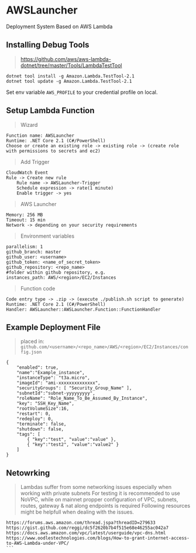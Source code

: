 # AWSLauncher

Deployment System Based on AWS Lambda

## Installing Debug Tools

> https://github.com/aws/aws-lambda-dotnet/tree/master/Tools/LambdaTestTool

```
dotnet tool install -g Amazon.Lambda.TestTool-2.1
dotnet tool update -g Amazon.Lambda.TestTool-2.1
```

Set env variable `AWS_PROFILE` to your credential profile on local. 


## Setup Lambda Function

> Wizard

```
Function name: AWSLauncher
Runtime: .NET Core 2.1 (C#/PowerShell)
Choose or create an existing role -> existing role -> (create role with permissions to secrets and ec2)
```

> Add Trigger

```
CloudWatch Event
Rule -> Create new rule
	Rule name -> AWSLauncher-Trigger
	Schedule expression -> rate(1 minute)
	Enable trigger -> yes
```

> AWS Launcher

```
Memory: 256 MB
Timeout: 15 min
Network -> depending on your security requirements
```

> Environment variables

```
parallelism: 1
github_branch: master
github_user: <username>
github_token: <name_of_secret_token> 
github_repository: <repo_name>
#folder within github repository, e.g.
instances_path: AWS/<region>/EC2/Instances
```

> Function code

```
Code entry type -> .zip -> (execute ./publish.sh script to generate)
Runtime: .NET Core 2.1 (C#/PowerShell)
Handler: AWSLauncher::AWSLauncher.Function::FunctionHandler
```

## Example Deployment File

> placed in: `github.com/<username>/<repo_name>/AWS/<region>/EC2/Instances/config.json`

```
{
    "enabled": true,
    "name":"Example_instance",
    "instanceType": "t3a.micro",
    "imageId": "ami-xxxxxxxxxxxxxx",
    "securityGroups": [ "Security_Group_Name" ],
    "subnetId":"subnet-yyyyyyyyy",
    "roleName": "Role_Name_To_Be_Assumed_By_Instance",
    "key": "SSH_Key_Name",
    "rootVolumeSize":16,
    "restart": 0,
    "redeploy": 0,
    "terminate": false,
    "shutdown": false,
    "tags": [
        { "key":"test", "value":"value" },
        { "key":"test2", "value":"value2" }
    ]
}
```

## Netowrking

> Lambdas suffer from some networking issues especially when working with private subnets
> For testing it is recommended to use NoVPC, while on mainnet propper configuration of VPC, subnets, routes, gateway & nat along endpoints is required
> Following resources might be helpfull when dealing with the issues.

````
https://forums.aws.amazon.com/thread.jspa?threadID=279633
https://gist.github.com/reggi/dc5f2620b7b4f515e68e46255ac042a7
https://docs.aws.amazon.com/vpc/latest/userguide/vpc-dns.html
https://www.oodlestechnologies.com/blogs/How-to-grant-internet-access-to-AWS-Lambda-under-VPC/
```




